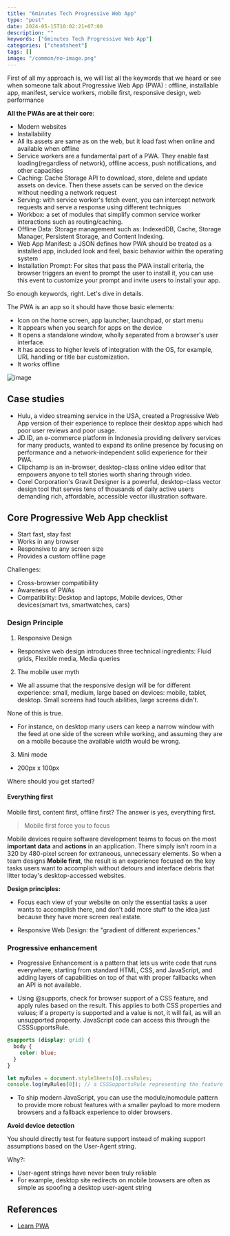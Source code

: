 ```yaml
---
title: "6minutes Tech Progressive Web App"
type: "post"
date: 2024-05-15T10:02:21+07:00
description: ""
keywords: ["6minutes Tech Progressive Web App"]
categories: ["cheatsheet"]
tags: []
image: "/common/no-image.png"
---
```


First of all my approach is, we will list all the keywords that we heard or see when someone talk about Progressive Web App (PWA) : offline, installable app, manifest, service workers, mobile first, responsive design, web performance

**All the PWAs are at their core**:

- Modern websites
- Installability
- All its assets are same as on the web, but it load fast when online and available when offline
- Service workers are a fundamental part of a PWA. They enable fast loading(regardless of network), offline access, push notifications, and other capacities
- Caching: Cache Storage API to download, store, delete and update assets on device. Then these assets can be served on the device without needing a network request
- Serving: with service worker's fetch event, you can intercept network requests and serve a response using different techniques
- Workbox: a set of modules that simplify common service worker interactions such as routing/caching.
- Offline Data: Storage management such as: IndexedDB, Cache, Storage Manager, Persistent Storage, and Content Indexing.
- Web App Manifest: a JSON defines how PWA should be treated as a installed app, included look and feel, basic behavior within the operating system
- Installation Prompt: For sites that pass the PWA install criteria, the browser triggers an event to prompt the user to install it, you can use this event to customize your prompt and invite users to install your app.

So enough keywords, right. Let's dive in details.

The PWA is an app so it should have those basic elements:

- Icon on the home screen, app launcher, launchpad, or start menu
- It appears when you search for apps on the device
- It opens a standalone window, wholly separated from a browser's user interface.
- It has access to higher levels of integration with the OS, for example, URL handling or title bar customization.
- It works offline

![image](https://gist.github.com/assets/31009750/04199bb4-bc87-46f5-a642-248b8c8dc8a6)

## Case studies

- Hulu, a video streaming service in the USA, created a Progressive Web App version of their experience to replace their desktop apps which had poor user reviews and poor usage.
- JD.ID, an e-commerce platform in Indonesia providing delivery services for many products, wanted to expand its online presence by focusing on performance and a network-independent solid experience for their PWA.
- Clipchamp is an in-browser, desktop-class online video editor that empowers anyone to tell stories worth sharing through video.
- Corel Corporation's Gravit Designer is a powerful, desktop-class vector design tool that serves tens of thousands of daily active users demanding rich, affordable, accessible vector illustration software.

## Core Progressive Web App checklist

- Start fast, stay fast
- Works in any browser
- Responsive to any screen size
- Provides a custom offline page

Challenges:

- Cross-browser compatibility
- Awareness of PWAs
- Compatibility: Desktop and laptops, Mobile devices, Other devices(smart tvs, smartwatches, cars)

### Design Principle

1. Responsive Design

- Responsive web design introduces three technical ingredients: Fluid grids, Flexible media, Media queries

2. The mobile user myth

- We all assume that the responsive design will be for different experience: small, medium, large based on devices: mobile, tablet, desktop. Small screens had touch abilities, large screens didn't.

None of this is true.

- For instance, on desktop many users can keep a narrow window with the feed at one side of the screen while working, and assuming they are on a mobile because the available width would be wrong.

3. Mini mode

- 200px x 100px

Where should you get started?

#### Everything first

Mobile first, content first, offline first?
The answer is yes, everything first.

> Mobile first force you to focus

Mobile devices require software development teams to focus on the most **important data** and **actions** in an application. There simply isn't room in a 320 by 480-pixel screen for extraneous, unnecessary elements.
So when a team designs **Mobile first**, the result is an experience focused on the key tasks users want to accomplish without detours and interface debris that litter today's desktop-accessed websites.

**Design principles:**

- Focus each view of your website on only the essential tasks a user wants to accomplish there, and don't add more stuff to the idea just because they have more screen real estate.

- Responsive Web Design: the "gradient of different experiences."

### Progressive enhancement

- Progressive Enhancement is a pattern that lets us write code that runs everywhere, starting from standard HTML, CSS, and JavaScript, and adding layers of capabilities on top of that with proper fallbacks when an API is not available.

- Using @supports, check for browser support of a CSS feature, and apply rules based on the result. This applies to both CSS properties and values; if a property is supported and a value is not, it will fail, as will an unsupported property. JavaScript code can access this through the CSSSupportsRule.

```css
@supports (display: grid) {
  body {
    color: blue;
  }
}
```

```js
let myRules = document.styleSheets[0].cssRules;
console.log(myRules[0]); // a CSSSupportsRule representing the feature query.
```

- To ship modern JavaScript, you can use the module/nomodule pattern to provide more robust features with a smaller payload to more modern browsers and a fallback experience to older browsers.

**Avoid device detection**

You should directly test for feature support instead of making support assumptions based on the User-Agent string.

Why?:

- User-agent strings have never been truly reliable
- For example, desktop site redirects on mobile browsers are often as simple as spoofing a desktop user-agent string

## References

- [Learn PWA](https://web.dev/learn/pwa)
